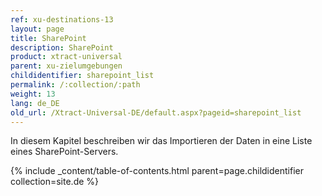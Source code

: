```yaml
---
ref: xu-destinations-13
layout: page
title: SharePoint
description: SharePoint
product: xtract-universal
parent: xu-zielumgebungen
childidentifier: sharepoint_list
permalink: /:collection/:path
weight: 13
lang: de_DE
old_url: /Xtract-Universal-DE/default.aspx?pageid=sharepoint_list
---
```


In diesem Kapitel beschreiben wir das Importieren der Daten in eine Liste eines SharePoint-Servers.

{% include _content/table-of-contents.html parent=page.childidentifier collection=site.de %}